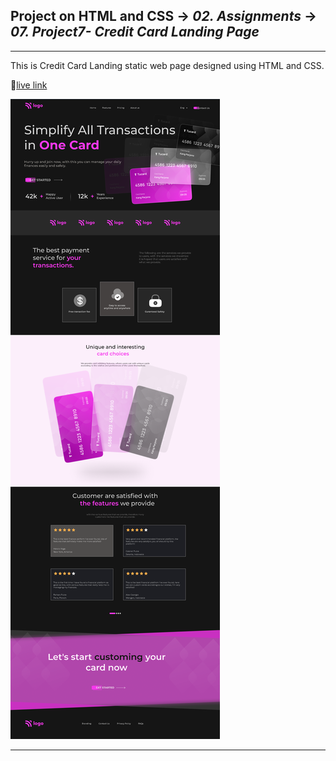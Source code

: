 ## Project on HTML and CSS -> <em>02. Assignments</em> -> <em>07. Project7- Credit Card Landing Page</em>

<hr/>

This is Credit Card Landing static web page designed using HTML and CSS.

🚀[live link](https://credit-card-landing-page2.netlify.app/)

![](../00.%20Output/07.%20Project7-%20Credit%20Card%20Landing%20Page.png)

<hr/>
